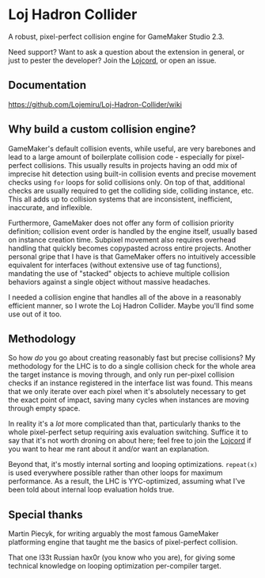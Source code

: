 # Loj Hadron Collider
A robust, pixel-perfect collision engine for GameMaker Studio 2.3.

Need support? Want to ask a question about the extension in general, or just to pester the developer? Join the [Lojcord](https://discord.gg/HTedE6QMKY), or open an issue.

## Documentation
https://github.com/Lojemiru/Loj-Hadron-Collider/wiki

## Why build a custom collision engine?
GameMaker's default collision events, while useful, are very barebones and lead to a large amount of boilerplate collision code - especially for pixel-perfect collisions. This usually results in projects having an odd mix of imprecise hit detection using built-in collision events and precise movement checks using `for` loops for solid collisions only. On top of that, additional checks are usually required to get the colliding side, colliding instance, etc. This all adds up to collision systems that are inconsistent, inefficient, inaccurate, and inflexible.

Furthermore, GameMaker does not offer any form of collision priority definition; collision event order is handled by the engine itself, usually based on instance creation time. Subpixel movement also requires overhead handling that quickly becomes copypasted across entire projects. Another personal gripe that I have is that GameMaker offers no intuitively accessible equivalent for interfaces (without extensive use of tag functions), mandating the use of "stacked" objects to achieve multiple collision behaviors against a single object without massive headaches.

I needed a collision engine that handles all of the above in a reasonably efficient manner, so I wrote the Loj Hadron Collider. Maybe you'll find some use out of it too.

## Methodology
So how *do* you go about creating reasonably fast but precise collisions? My methodology for the LHC is to do a single collision check for the whole area the target instance is moving through, and only run per-pixel collision checks if an instance registered in the interface list was found. This means that we only iterate over each pixel when it's absolutely necessary to get the exact point of impact, saving many cycles when instances are moving through empty space.

In reality it's a *lot* more complicated than that, particularly thanks to the whole pixel-perfect setup requiring axis evaluation switching. Suffice it to say that it's not worth droning on about here; feel free to join the [Lojcord](https://discord.gg/HTedE6QMKY) if you want to hear me rant about it and/or want an explanation.

Beyond that, it's mostly internal sorting and looping optimizations. `repeat(x)` is used everywhere possible rather than other loops for maximum performance. As a result, the LHC is YYC-optimized, assuming what I've been told about internal loop evaluation holds true.

## Special thanks
Martin Piecyk, for writing arguably the most famous GameMaker platforming engine that taught me the basics of pixel-perfect collision.

That one l33t Russian hax0r (you know who you are), for giving some technical knowledge on looping optimization per-compiler target.
